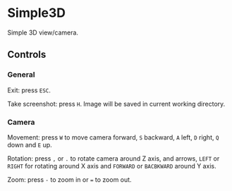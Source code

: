 # Simple3D
Simple 3D view/camera.

## Controls

### General

Exit: press `ESC`.

Take screenshot: press `H`. Image will be saved in current working directory.

### Camera

Movement: press `W` to move camera forward, `S` backward, `A` left, `D` right, `Q` down and `E` up.

Rotation: press `,` or `.` to rotate camera around Z axis, and arrows, `LEFT` or `RIGHT` for rotating around X axis and `FORWARD` or `BACBKWARD` around Y axis.

Zoom: press `-` to zoom in or `=` to zoom out.